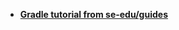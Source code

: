 <panel header="{{ icon_resource }} Resources" expanded>

* [**Gradle tutorial from se-edu/guides**](https://se-education.org/guides/tutorials/gradle.html)

</panel>

